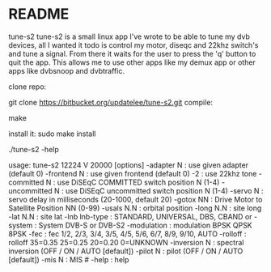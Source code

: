 # README #

 tune-s2
tune-s2 is a small linux app I've wrote to be able to tune my dvb devices, all I wanted it todo is control my motor, 
diseqc and 22khz switch's and tune a signal. From there it waits for the user to press the 'q' button to quit the app. 
This allows me to use other apps like my demux app or other apps like dvbsnoop and dvbtraffic.

clone repo: 

git clone https://bitbucket.org/updatelee/tune-s2.git
compile:

make

install it:
sudo make install

./tune-s2 -help

usage: tune-s2 12224 V 20000 [options]
        -adapter N     : use given adapter (default 0)
        -frontend N    : use given frontend (default 0)
        -2             : use 22khz tone
        -committed N   : use DiSEqC COMMITTED switch position N (1-4)
        -uncommitted N : use DiSEqC uncommitted switch position N (1-4)
        -servo N       : servo delay in milliseconds (20-1000, default 20)
        -gotox NN      : Drive Motor to Satellite Position NN (0-99)
        -usals N.N     : orbital position
        -long N.N      : site long
        -lat N.N       : site lat
        -lnb lnb-type  : STANDARD, UNIVERSAL, DBS, CBAND or 
        -system        : System DVB-S or DVB-S2
        -modulation    : modulation BPSK QPSK 8PSK
        -fec           : fec 1/2, 2/3, 3/4, 3/5, 4/5, 5/6, 6/7, 8/9, 9/10, AUTO
        -rolloff       : rolloff 35=0.35 25=0.25 20=0.20 0=UNKNOWN
        -inversion N   : spectral inversion (OFF / ON / AUTO [default])
        -pilot N           : pilot (OFF / ON / AUTO [default])
        -mis N             : MIS #
        -help          : help

